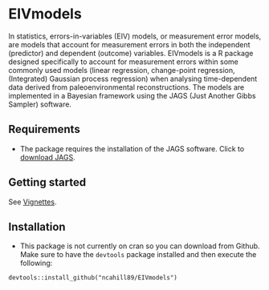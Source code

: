 # EIVmodels 

In statistics, errors-in-variables (EIV) models, or measurement error models, are  models that account for measurement errors in both the independent (predictor) and dependent (outcome) variables. EIVmodels is a R package designed specifically to account for measurement errors within some commonly used models (linear regression, change-point regression, (Integrated) Gaussian process regression) when analysing time-dependent data derived from paleoenvironmental reconstructions. The models are implemented in a Bayesian framework using the JAGS (Just Another Gibbs Sampler) software.

## Requirements

  - The package requires the installation of the JAGS software. Click to [download JAGS](https://sourceforge.net/projects/mcmc-jags/).

## Getting started

See [Vignettes](https://github.com/ncahill89/vignettes/blob/master/CPTutorial.md).

## Installation

  - This package is not currently on cran so you can download from Github. Make sure to have the `devtools` package installed and then execute the following: 

```
devtools::install_github("ncahill89/EIVmodels")
```
